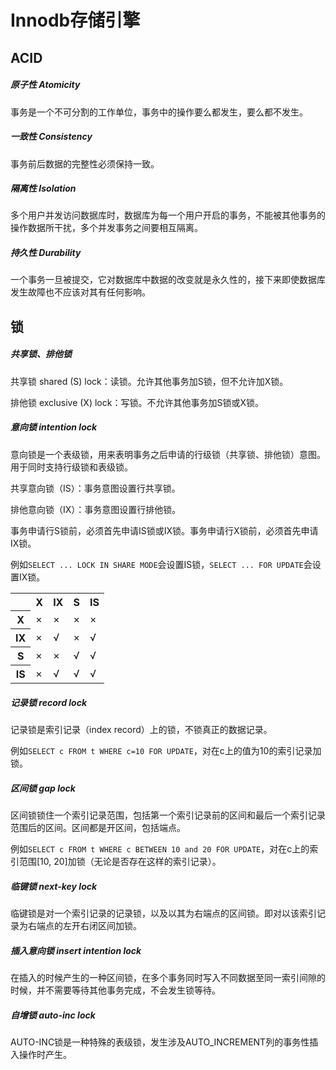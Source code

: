 # Innodb存储引擎

## ACID

##### 原子性 Atomicity
事务是一个不可分割的工作单位，事务中的操作要么都发生，要么都不发生。

##### 一致性 Consistency
事务前后数据的完整性必须保持一致。

##### 隔离性 Isolation
多个用户并发访问数据库时，数据库为每一个用户开启的事务，不能被其他事务的操作数据所干扰，多个并发事务之间要相互隔离。

##### 持久性 Durability
一个事务一旦被提交，它对数据库中数据的改变就是永久性的，接下来即使数据库发生故障也不应该对其有任何影响。

## 锁

##### 共享锁、排他锁

共享锁 shared (S) lock：读锁。允许其他事务加S锁，但不允许加X锁。

排他锁 exclusive (X) lock：写锁。不允许其他事务加S锁或X锁。

##### 意向锁  intention lock

意向锁是一个表级锁，用来表明事务之后申请的行级锁（共享锁、排他锁）意图。用于同时支持行级锁和表级锁。

共享意向锁（IS）：事务意图设置行共享锁。

排他意向锁（IX）：事务意图设置行排他锁。

事务申请行S锁前，必须首先申请IS锁或IX锁。事务申请行X锁前，必须首先申请IX锁。

例如`SELECT ... LOCK IN SHARE MODE`会设置IS锁，`SELECT ... FOR UPDATE`会设置IX锁。

<table>
    <tr><th></th><th>X</th><th>IX</th><th>S</th><th>IS</th></tr>
    <tr><tr><th>X</th><td>×</td><td>×</td><td>×</td><td>×</td></tr>
    <tr><th>IX</th><td>×</td><td>√</td><td>×</td><td>√</td></tr>
    <tr><th>S</th><td>×</td><td>×</td><td>√</td><td>√</td></tr>
    <tr><th>IS</th><td>×</td><td>√</td><td>√</td><td>√</td></tr>
</table>

##### 记录锁 record lock

记录锁是索引记录（index record）上的锁，不锁真正的数据记录。

例如`SELECT c FROM t WHERE c=10 FOR UPDATE`，对在c上的值为10的索引记录加锁。

##### 区间锁 gap lock

区间锁锁住一个索引记录范围，包括第一个索引记录前的区间和最后一个索引记录范围后的区间。区间都是开区间，包括端点。

例如`SELECT c FROM t WHERE c BETWEEN 10 and 20 FOR UPDATE`，对在c上的索引范围[10, 20]加锁（无论是否存在这样的索引记录）。

##### 临键锁 next-key lock

临键锁是对一个索引记录的记录锁，以及以其为右端点的区间锁。即对以该索引记录为右端点的左开右闭区间加锁。

##### 插入意向锁 insert intention lock

在插入的时候产生的一种区间锁，在多个事务同时写入不同数据至同一索引间隙的时候，并不需要等待其他事务完成，不会发生锁等待。

##### 自增锁 auto-inc lock

AUTO-INC锁是一种特殊的表级锁，发生涉及AUTO_INCREMENT列的事务性插入操作时产生。